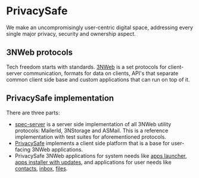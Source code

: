 # PrivacySafe

We make an uncompromisingly user-centric digital space, addressing every single major privacy, security and ownership aspect. 

## 3NWeb protocols

Tech freedom starts with standards. [3NWeb](https://github.com/PrivacySafe/3NWeb-architecture#readme) is a set protocols for client-server communication, formats for data on clients, API's that separate common client side base and custom applications that can run on top of it. 

## PrivacySafe implementation

There are three parts:
 - [spec-server](https://github.com/PrivacySafe/spec-server) is a server side implementation of all 3NWeb utility protocols: MailerId, 3NStorage and ASMail. This is a reference implementation with test suites for aforementioned protocols.
 - [PrivacySafe](https://github.com/PrivacySafe/privacysafe-platform-electron) implements a client side platform that is a base for user-facing 3NWeb applications.
 - PrivacySafe 3NWeb applications for system needs like [apps launcher](https://github.com/PrivacySafe/launcher.app.privacysafe.io), [apps installer with updates](https://github.com/PrivacySafe/installer.app.privacysafe.io), and applications for user needs like [contacts](https://github.com/PrivacySafe/contacts.app.privacysafe.io), [inbox](https://github.com/PrivacySafe/mail.app.privacysafe.io), [files](https://github.com/PrivacySafe/files.app.privacysafe.io).
